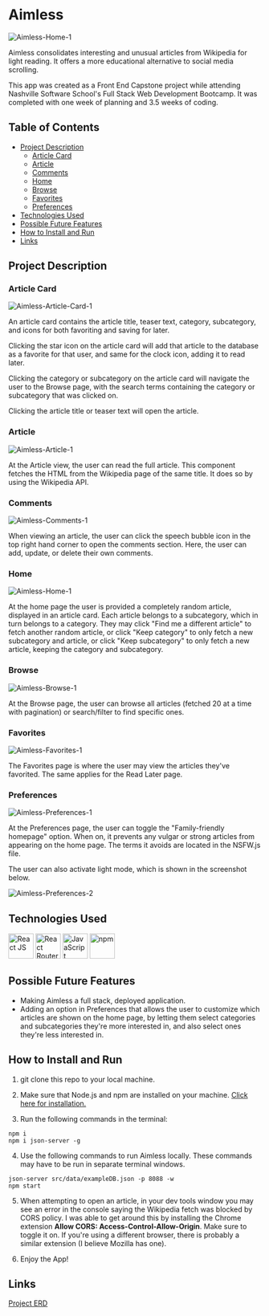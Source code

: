 # Aimless

![Aimless-Home-1](screenshots/Home-1.PNG)

Aimless consolidates interesting and unusual articles from Wikipedia for light reading. It offers a more educational alternative to social media scrolling.

This app was created as a Front End Capstone project while attending Nashville Software School's Full Stack Web Development Bootcamp. It was completed with one week of planning and 3.5 weeks of coding.

## Table of Contents

- [Project Description](#project-description)
    - [Article Card](#article-card)
    - [Article](#article)
    - [Comments](#comments)
    - [Home](#home)
    - [Browse](#browse)
    - [Favorites](#favorites)
    - [Preferences](#preferences)
- [Technologies Used](#technologies-used)
- [Possible Future Features](#possible-future-features)
- [How to Install and Run](#how-to-install-and-run)
- [Links](#links)

## Project Description

### Article Card

![Aimless-Article-Card-1](screenshots/Article-Card-1.PNG)

An article card contains the article title, teaser text, category, subcategory, and icons for both favoriting and saving for later.

Clicking the star icon on the article card will add that article to the database as a favorite for that user, and same for the clock icon, adding it to read later.

Clicking the category or subcategory on the article card will navigate the user to the Browse page, with the search terms containing the category or subcategory that was clicked on.

Clicking the article title or teaser text will open the article.

### Article

![Aimless-Article-1](screenshots/Article-1.PNG)

At the Article view, the user can read the full article. This component fetches the HTML from the Wikipedia page of the same title. It does so by using the Wikipedia API.

### Comments

![Aimless-Comments-1](screenshots/Comments-1.PNG)

When viewing an article, the user can click the speech bubble icon in the top right hand corner to open the comments section. Here, the user can add, update, or delete their own comments.

### Home

![Aimless-Home-1](screenshots/Home-1.PNG)

At the home page the user is provided a completely random article, displayed in an article card. Each article belongs to a subcategory, which in turn belongs to a category.  They may click "Find me a different article" to fetch another random article, or click "Keep category" to only fetch a new subcategory and article, or click "Keep subcategory" to only fetch a new article, keeping the category and subcategory.

### Browse

![Aimless-Browse-1](screenshots/Browse-1.PNG)

At the Browse page, the user can browse all articles (fetched 20 at a time with pagination) or search/filter to find specific ones.

### Favorites

![Aimless-Favorites-1](screenshots/Favorites-1.PNG)

The Favorites page is where the user may view the articles they've favorited. The same applies for the Read Later page.

### Preferences

![Aimless-Preferences-1](screenshots/Preferences-1.PNG)

At the Preferences page, the user can toggle the "Family-friendly homepage" option. When on, it prevents any vulgar or strong articles from appearing on the home page. The terms it avoids are located in the NSFW.js file.

The user can also activate light mode, which is shown in the screenshot below.

![Aimless-Preferences-2](screenshots/Preferences-2.PNG)

## Technologies Used

<a href="https://reactjs.org/" title="React JS"><img src="https://github.com/get-icon/geticon/raw/master/icons/react.svg" alt="React JS" width="50px" height="50px"></a>
<a href="https://reactrouter.com/en/main" title="React Router"><img src="https://reactrouter.com/_brand/react-router-mark-color.svg" alt="React Router" width="50px" height="50px"></a>
<a href="https://developer.mozilla.org/en-US/docs/Web/JavaScript" title="JavaScript"><img src="https://github.com/get-icon/geticon/raw/master/icons/javascript.svg" alt="JavaScript" width="50px" height="50px"></a>
<a href="https://www.npmjs.com/" title="npm"><img src="https://github.com/get-icon/geticon/raw/master/icons/npm.svg" alt="npm" width="50px" height="50px"></a>

## Possible Future Features

- Making Aimless a full stack, deployed application.
- Adding an option in Preferences that allows the user to customize which articles are shown on the home page, by letting them select categories and subcategories they're more interested in, and also select ones they're less interested in.

## How to Install and Run

1. git clone this repo to your local machine.

2. Make sure that Node.js and npm are installed on your machine. <a href="https://docs.npmjs.com/downloading-and-installing-node-js-and-npm">Click here for installation.</a>
3. Run the following commands in the terminal:

```
npm i
npm i json-server -g
```

4. Use the following commands to run Aimless locally. These commands may have to be run in separate terminal windows.

```
json-server src/data/exampleDB.json -p 8088 -w
npm start
```

5. When attempting to open an article, in your dev tools window you may see an error in the console saying the Wikipedia fetch was blocked by CORS policy. I was able to get around this by installing the Chrome extension **Allow CORS: Access-Control-Allow-Origin**. Make sure to toggle it on. If you're using a different browser, there is probably a similar extension (I believe Mozilla has one).

6. Enjoy the App!

## Links

<a href="https://dbdiagram.io/d/637d6d26c9abfc6111749565" target="_blank">Project ERD</a>
